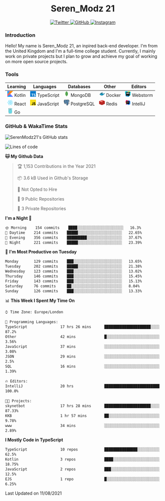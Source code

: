 <div align="center">
  <h1>Seren_Modz 21</h1>
  <a href="https://twitter.com/SerenModz21">
    <img alt="Twitter" src="https://img.shields.io/badge/twitter%20-%231DA1F2.svg?&style=for-the-badge&logo=Twitter&logoColor=white">
  </a>
  <a href="https://github.com/SerenModz21">
    <img alt="GitHub" src="https://img.shields.io/badge/github%20-%23121011.svg?&style=for-the-badge&logo=github&logoColor=white">
  </a>
  <a href="https://www.instagram.com/serenmodz21">
    <img alt="Instagram" src="https://img.shields.io/badge/instagram%20-%23E4405F.svg?&style=for-the-badge&logo=Instagram&logoColor=white">
  </a>
</div>

### Introduction

Hello! My name is Seren_Modz 21, an inpired back-end developer. I'm from the United Kingdom and I'm a full-time college student. Currently, I mainly work on private projects but I plan to grow and achieve my goal of working on more open source projects. 

### Tools

 **Learning**                                        | **Languages**                                               | **Databases**                                               | **Other**                                           | **Editors**                                                  
-----------------------------------------------------|-------------------------------------------------------------|-------------------------------------------------------------|-----------------------------------------------------|--------------------------------------------------------------
 <img width="19px" src="./assets/kotlin.svg"> Kotlin | <img width="19px" src="./assets/typescript.svg"> TypeScript | <img width="19px" src="./assets/mongodb.svg"> MongoDB       | <img width="19px" src="./assets/docker.svg"> Docker | <img width="19px" src="./assets/webstorm.svg"> Webstorm      
 <img width="19px" src="./assets/react.svg"> React   | <img width="19px" src="./assets/javascript.svg"> JavaScript | <img width="19px" src="./assets/postgresql.svg"> PostgreSQL | <img width="19px" src="./assets/redis.svg"> Redis   | <img width="19px" src="./assets/intellij-idea.svg"> IntelliJ
 <img width="19px" src="./assets/go.svg"> Go         |                                                             |                                                             |                                                     |                                                                                                               

### GitHub & WakaTime Stats

![SerenModz21's GitHub stats](https://github-readme-stats.vercel.app/api?username=SerenModz21&show_icons=true&theme=dark)

<!--START_SECTION:waka-->
![Lines of code](https://img.shields.io/badge/From%20Hello%20World%20I%27ve%20Written-17262%20lines%20of%20code-blue)

**🐱 My Github Data** 

> 🏆 1,153 Contributions in the Year 2021
 > 
> 📦 3.6 kB Used in Github's Storage 
 > 
> 🚫 Not Opted to Hire
 > 
> 📜 9 Public Repositories 
 > 
> 🔑 3 Private Repositories  
 > 
**I'm a Night 🦉** 

```text
🌞 Morning    154 commits    ████░░░░░░░░░░░░░░░░░░░░░   16.3% 
🌆 Daytime    214 commits    █████░░░░░░░░░░░░░░░░░░░░   22.65% 
🌃 Evening    356 commits    █████████░░░░░░░░░░░░░░░░   37.67% 
🌙 Night      221 commits    █████░░░░░░░░░░░░░░░░░░░░   23.39%

```
📅 **I'm Most Productive on Tuesday** 

```text
Monday       129 commits    ███░░░░░░░░░░░░░░░░░░░░░░   13.65% 
Tuesday      202 commits    █████░░░░░░░░░░░░░░░░░░░░   21.38% 
Wednesday    123 commits    ███░░░░░░░░░░░░░░░░░░░░░░   13.02% 
Thursday     146 commits    ███░░░░░░░░░░░░░░░░░░░░░░   15.45% 
Friday       143 commits    ███░░░░░░░░░░░░░░░░░░░░░░   15.13% 
Saturday     76 commits     ██░░░░░░░░░░░░░░░░░░░░░░░   8.04% 
Sunday       126 commits    ███░░░░░░░░░░░░░░░░░░░░░░   13.33%

```


📊 **This Week I Spent My Time On** 

```text
⌚︎ Time Zone: Europe/London

💬 Programming Languages: 
TypeScript               17 hrs 26 mins      █████████████████████░░░░   87.2% 
Other                    42 mins             █░░░░░░░░░░░░░░░░░░░░░░░░   3.56% 
JavaScript               37 mins             ░░░░░░░░░░░░░░░░░░░░░░░░░   3.08% 
JSON                     29 mins             ░░░░░░░░░░░░░░░░░░░░░░░░░   2.5% 
SQL                      16 mins             ░░░░░░░░░░░░░░░░░░░░░░░░░   1.39%

🔥 Editors: 
IntelliJ                 20 hrs              █████████████████████████   100.0%

🐱‍💻 Projects: 
skynetbot                17 hrs 28 mins      █████████████████████░░░░   87.33% 
KKB                      1 hr 57 mins        ██░░░░░░░░░░░░░░░░░░░░░░░   9.78% 
www                      34 mins             ░░░░░░░░░░░░░░░░░░░░░░░░░   2.89%

```

**I Mostly Code in TypeScript** 

```text
TypeScript               10 repos            ███████████████░░░░░░░░░░   62.5% 
Kotlin                   3 repos             ████░░░░░░░░░░░░░░░░░░░░░   18.75% 
JavaScript               2 repos             ███░░░░░░░░░░░░░░░░░░░░░░   12.5% 
EJS                      1 repo              █░░░░░░░░░░░░░░░░░░░░░░░░   6.25%

```



 Last Updated on 11/08/2021
<!--END_SECTION:waka-->
